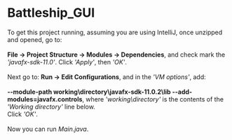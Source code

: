 # Battleship_GUI

To get this project running, assuming you are using IntelliJ, once unzipped and opened, go to:<br/><br/>**File &#8594; Project Structure &#8594; Modules &#8594; Dependencies**, and check mark the *'javafx-sdk-11.0'*. Click *'Apply'*, then *'OK'*.<br/><br/>Next go to: **Run &#8594; Edit Configurations**, and in the *'VM options'*, add:<br/><br/> **--module-path working\directory\javafx-sdk-11.0.2\lib --add-modules=javafx.controls**, where *'working\directory'* is the contents of the *'Working directory'* line below.<br/> Click *'OK'*.<br/><br/>Now you can run *Main.java*.
